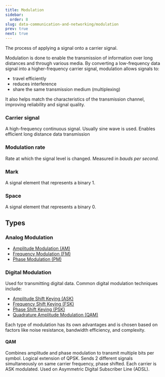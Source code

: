 ```yaml
---
title: Modulation
sidebar:
  order: 8
slug: data-communication-and-networking/modulation
prev: true
next: true
---
```


The process of applying a signal onto a carrier signal.

Modulation is done to enable the transmission of information over long distances and through various media. By converting a low-frequency data signal into a higher-frequency carrier signal, modulation allows signals to:
- travel efficiently
- reduces interference
- share the same transmission medium (multiplexing)

It also helps match the characteristics of the transmission channel, improving reliability and signal quality.

### Carrier signal

A high-frequency continuous signal. Usually sine wave is used. Enables efficient long distance data transmission

### Modulation rate

Rate at which the signal level is changed. Measured in _bauds per second_.

### Mark

A signal element that represents a binary 1.

### Space

A signal element that represents a binary 0.

## Types

### Analog Modulation

- [Amplitude Modulation (AM)](/data-communication-networking/analog-to-analog/#am)
- [Frequency Modulation (FM)](/data-communication-networking/analog-to-analog/#fm)
- [Phase Modulation (PM)](/data-communication-networking/analog-to-analog/#pm)

### Digital Modulation

Used for transmitting digital data. Common digital modulation techniques include:

- [Amplitude Shift Keying (ASK)](/data-communication-networking/digital-to-analog/#amplitude-shift-keying)
- [Frequency Shift Keying (FSK)](/data-communication-networking/digital-to-analog/#frequency-shift-keying)
- [Phase Shift Keying (PSK)](/data-communication-networking/digital-to-analog/#phase-shift-keying)
- [Quadrature Amplitude Modulation (QAM)](/data-communication-networking/modulation/#quadrature-amplitude-modulation)

Each type of modulation has its own advantages and is chosen based on factors like noise resistance, bandwidth efficiency, and complexity.

#### QAM

Combines amplitude and phase modulation to transmit multiple bits per symbol. Logical extension of QPSK. Sends 2 different signals simultaneously on same carrier frequency, phase shifted. Each carrier is ASK modulated. Used on Asymmetric Digital Subscriber Line (ADSL).
